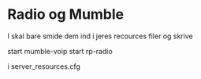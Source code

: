 # Radio og Mumble

I skal bare smide dem ind i jeres recources filer og skrive

start mumble-voip
start rp-radio

i server_resources.cfg
